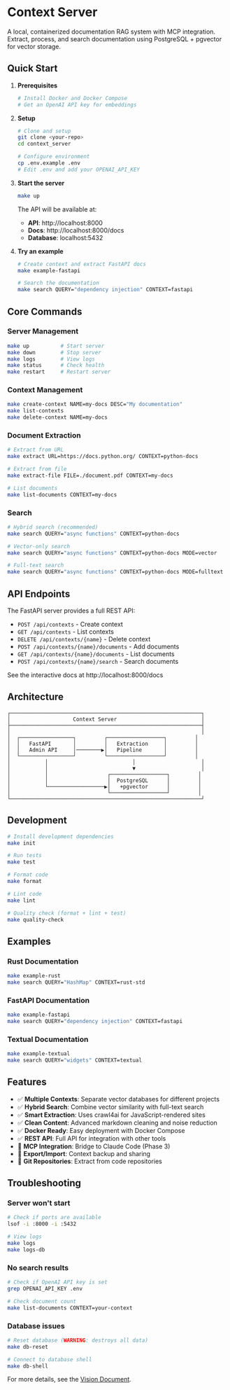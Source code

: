 # Context Server

A local, containerized documentation RAG system with MCP integration. Extract, process, and search documentation using PostgreSQL + pgvector for vector storage.

## Quick Start

1. **Prerequisites**
   ```bash
   # Install Docker and Docker Compose
   # Get an OpenAI API key for embeddings
   ```

2. **Setup**
   ```bash
   # Clone and setup
   git clone <your-repo>
   cd context_server

   # Configure environment
   cp .env.example .env
   # Edit .env and add your OPENAI_API_KEY
   ```

3. **Start the server**
   ```bash
   make up
   ```

   The API will be available at:
   - **API**: http://localhost:8000
   - **Docs**: http://localhost:8000/docs
   - **Database**: localhost:5432

4. **Try an example**
   ```bash
   # Create context and extract FastAPI docs
   make example-fastapi

   # Search the documentation
   make search QUERY="dependency injection" CONTEXT=fastapi
   ```

## Core Commands

### Server Management
```bash
make up          # Start server
make down        # Stop server
make logs        # View logs
make status      # Check health
make restart     # Restart server
```

### Context Management
```bash
make create-context NAME=my-docs DESC="My documentation"
make list-contexts
make delete-context NAME=my-docs
```

### Document Extraction
```bash
# Extract from URL
make extract URL=https://docs.python.org/ CONTEXT=python-docs

# Extract from file
make extract-file FILE=./document.pdf CONTEXT=my-docs

# List documents
make list-documents CONTEXT=my-docs
```

### Search
```bash
# Hybrid search (recommended)
make search QUERY="async functions" CONTEXT=python-docs

# Vector-only search
make search QUERY="async functions" CONTEXT=python-docs MODE=vector

# Full-text search
make search QUERY="async functions" CONTEXT=python-docs MODE=fulltext
```

## API Endpoints

The FastAPI server provides a full REST API:

- `POST /api/contexts` - Create context
- `GET /api/contexts` - List contexts
- `DELETE /api/contexts/{name}` - Delete context
- `POST /api/contexts/{name}/documents` - Add documents
- `GET /api/contexts/{name}/documents` - List documents
- `POST /api/contexts/{name}/search` - Search documents

See the interactive docs at http://localhost:8000/docs

## Architecture

```
┌─────────────────────────────────────────────────────────────┐
│                    Context Server                           │
├─────────────────────────────────────────────────────────────┤
│                                                             │
│  ┌─────────────────┐         ┌──────────────────┐         │
│  │   FastAPI       │         │   Extraction     │         │
│  │   Admin API     │────────▶│   Pipeline       │         │
│  └─────────────────┘         └──────────────────┘         │
│           │                           │                     │
│           │                           ▼                     │
│           │                   ┌──────────────────┐         │
│           │                   │  PostgreSQL      │         │
│           └──────────────────▶│   +pgvector      │         │
│                               └──────────────────┘         │
└─────────────────────────────────────────────────────────────┘
```

## Development

```bash
# Install development dependencies
make init

# Run tests
make test

# Format code
make format

# Lint code
make lint

# Quality check (format + lint + test)
make quality-check
```

## Examples

### Rust Documentation
```bash
make example-rust
make search QUERY="HashMap" CONTEXT=rust-std
```

### FastAPI Documentation
```bash
make example-fastapi
make search QUERY="dependency injection" CONTEXT=fastapi
```

### Textual Documentation
```bash
make example-textual
make search QUERY="widgets" CONTEXT=textual
```

## Features

- ✅ **Multiple Contexts**: Separate vector databases for different projects
- ✅ **Hybrid Search**: Combine vector similarity with full-text search
- ✅ **Smart Extraction**: Uses crawl4ai for JavaScript-rendered sites
- ✅ **Clean Content**: Advanced markdown cleaning and noise reduction
- ✅ **Docker Ready**: Easy deployment with Docker Compose
- ✅ **REST API**: Full API for integration with other tools
- 🚧 **MCP Integration**: Bridge to Claude Code (Phase 3)
- 🚧 **Export/Import**: Context backup and sharing
- 🚧 **Git Repositories**: Extract from code repositories

## Troubleshooting

### Server won't start
```bash
# Check if ports are available
lsof -i :8000 -i :5432

# View logs
make logs
make logs-db
```

### No search results
```bash
# Check if OpenAI API key is set
grep OPENAI_API_KEY .env

# Check document count
make list-documents CONTEXT=your-context
```

### Database issues
```bash
# Reset database (WARNING: destroys all data)
make db-reset

# Connect to database shell
make db-shell
```

For more details, see the [Vision Document](CONTEXT_SERVER_VISION.md).
